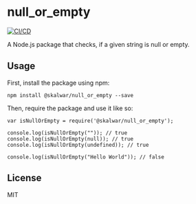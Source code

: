 # null_or_empty

[![CI/CD](https://github.com/JuthyNadi-a/AWS_team2/actions/workflows/main.yml/badge.svg)](https://github.com/JuthyNadi-a/AWS_team2/actions/workflows/main.yml)

A Node.js package that checks, if a given string is null or empty.



## Usage

First, install the package using npm:

    npm install @skalwar/null_or_empty --save

Then, require the package and use it like so:

    var isNullOrEmpty = require('@skalwar/null_or_empty');

    console.log(isNullOrEmpty("")); // true
    console.log(isNullOrEmpty(null)); // true
    console.log(isNullOrEmpty(undefined)); // true

    console.log(isNullOrEmpty("Hello World")); // false

## License

MIT

